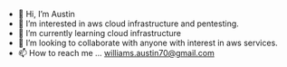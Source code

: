 - 👋 Hi, I’m Austin
- 👀 I’m interested in aws cloud infrastructure and pentesting.
- 🌱 I’m currently learning cloud infrastructure
- 💞️ I’m looking to collaborate with anyone with interest in aws services.
- 📫 How to reach me ... williams.austin70@gmail.com

<!---
16awilliams/16awilliams is a ✨ special ✨ repository because its `README.md` (this file) appears on your GitHub profile.
You can click the Preview link to take a look at your changes.
--->
